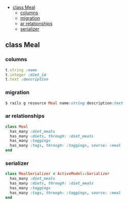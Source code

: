 <!-- START doctoc generated TOC please keep comment here to allow auto update -->
<!-- DON'T EDIT THIS SECTION, INSTEAD RE-RUN doctoc TO UPDATE -->


- [class Meal](#class-meal)
  - [columns](#columns)
  - [migration](#migration)
  - [ar relationships](#ar-relationships)
  - [serializer](#serializer)

<!-- END doctoc generated TOC please keep comment here to allow auto update -->

## class Meal

### columns

```ruby
t.string :name
t.integer :diet_id
t.text :description
```

### migration

```ruby
$ rails g resource Meal name:string description:text
```

### ar relationships

```ruby
class Meal
  has_many :diet_meals
  has_many :diets, through: :diet_meals
  has_many :taggings
  has_many :tags, through: :taggings, source: :meal
end
```

### serializer

```ruby
class MealSerializer < ActiveModel::Serializer
  has_many :diet_meals
  has_many :diets, through: :diet_meals
  has_many :taggings
  has_many :tags, through: :taggings, source: :meal
end
```
